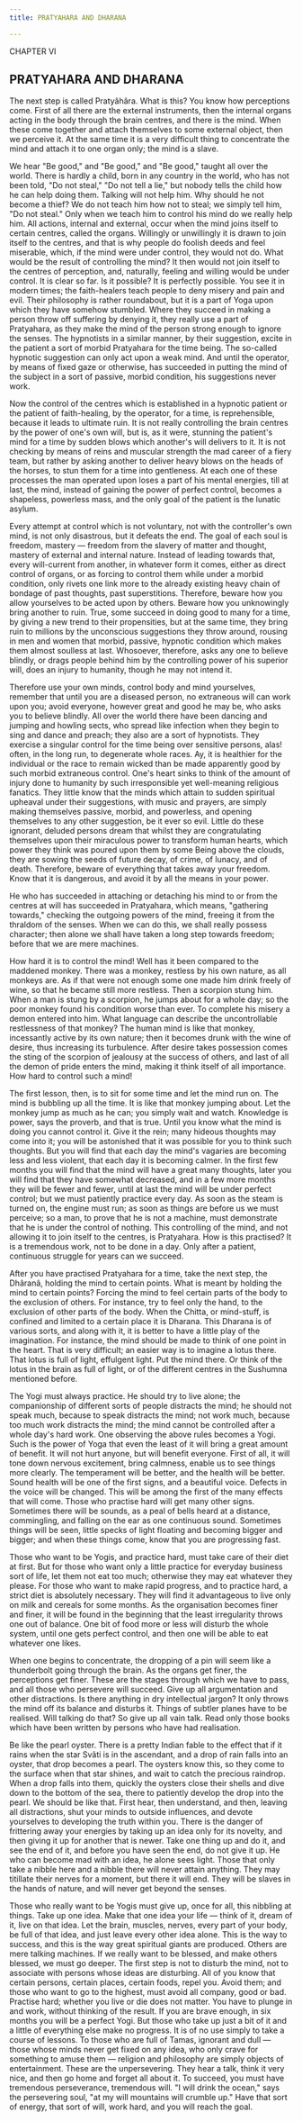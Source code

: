 ```yaml
---
title: PRATYAHARA AND DHARANA

---
```





  

CHAPTER VI

## PRATYAHARA AND DHARANA

The next step is called Pratyâhâra. What is this? You know how
perceptions come. First of all there are the external instruments, then
the internal organs acting in the body through the brain centres, and
there is the mind. When these come together and attach themselves to
some external object, then we perceive it. At the same time it is a very
difficult thing to concentrate the mind and attach it to one organ only;
the mind is a slave.

We hear "Be good," and "Be good," and "Be good," taught all over the
world. There is hardly a child, born in any country in the world, who
has not been told, "Do not steal," "Do not tell a lie," but nobody tells
the child how he can help doing them. Talking will not help him. Why
should he not become a thief? We do not teach him how not to steal; we
simply tell him, "Do not steal." Only when we teach him to control his
mind do we really help him. All actions, internal and external, occur
when the mind joins itself to certain centres, called the organs.
Willingly or unwillingly it is drawn to join itself to the centres, and
that is why people do foolish deeds and feel miserable, which, if the
mind were under control, they would not do. What would be the result of
controlling the mind? It then would not join itself to the centres of
perception, and, naturally, feeling and willing would be under control.
It is clear so far. Is it possible? It is perfectly possible. You see it
in modern times; the faith-healers teach people to deny misery and pain
and evil. Their philosophy is rather roundabout, but it is a part of
Yoga upon which they have somehow stumbled. Where they succeed in making
a person throw off suffering by denying it, they really use a part of
Pratyahara, as they make the mind of the person strong enough to ignore
the senses. The hypnotists in a similar manner, by their suggestion,
excite in the patient a sort of morbid Pratyahara for the time being.
The so-called hypnotic suggestion can only act upon a weak mind. And
until the operator, by means of fixed gaze or otherwise, has succeeded
in putting the mind of the subject in a sort of passive, morbid
condition, his suggestions never work.

Now the control of the centres which is established in a hypnotic
patient or the patient of faith-healing, by the operator, for a time, is
reprehensible, because it leads to ultimate ruin. It is not really
controlling the brain centres by the power of one's own will, but is, as
it were, stunning the patient's mind for a time by sudden blows which
another's will delivers to it. It is not checking by means of reins and
muscular strength the mad career of a fiery team, but rather by asking
another to deliver heavy blows on the heads of the horses, to stun them
for a time into gentleness. At each one of these processes the man
operated upon loses a part of his mental energies, till at last, the
mind, instead of gaining the power of perfect control, becomes a
shapeless, powerless mass, and the only goal of the patient is the
lunatic asylum.

Every attempt at control which is not voluntary, not with the
controller's own mind, is not only disastrous, but it defeats the end.
The goal of each soul is freedom, mastery — freedom from the slavery of
matter and thought, mastery of external and internal nature. Instead of
leading towards that, every will-current from another, in whatever form
it comes, either as direct control of organs, or as forcing to control
them while under a morbid condition, only rivets one link more to the
already existing heavy chain of bondage of past thoughts, past
superstitions. Therefore, beware how you allow yourselves to be acted
upon by others. Beware how you unknowingly bring another to ruin. True,
some succeed in doing good to many for a time, by giving a new trend to
their propensities, but at the same time, they bring ruin to millions by
the unconscious suggestions they throw around, rousing in men and women
that morbid, passive, hypnotic condition which makes them almost
soulless at last. Whosoever, therefore, asks any one to believe blindly,
or drags people behind him by the controlling power of his superior
will, does an injury to humanity, though he may not intend it.

Therefore use your own minds, control body and mind yourselves, remember
that until you are a diseased person, no extraneous will can work upon
you; avoid everyone, however great and good he may be, who asks you to
believe blindly. All over the world there have been dancing and jumping
and howling sects, who spread like infection when they begin to sing and
dance and preach; they also are a sort of hypnotists. They exercise a
singular control for the time being over sensitive persons, alas! often,
in the long run, to degenerate whole races. Ay, it is healthier for the
individual or the race to remain wicked than be made apparently good by
such morbid extraneous control. One's heart sinks to think of the amount
of injury done to humanity by such irresponsible yet well-meaning
religious fanatics. They little know that the minds which attain to
sudden spiritual upheaval under their suggestions, with music and
prayers, are simply making themselves passive, morbid, and powerless,
and opening themselves to any other suggestion, be it ever so evil.
Little do these ignorant, deluded persons dream that whilst they are
congratulating themselves upon their miraculous power to transform human
hearts, which power they think was poured upon them by some Being above
the clouds, they are sowing the seeds of future decay, of crime, of
lunacy, and of death. Therefore, beware of everything that takes away
your freedom. Know that it is dangerous, and avoid it by all the means
in your power.

He who has succeeded in attaching or detaching his mind to or from the
centres at will has succeeded in Pratyahara, which means, "gathering
towards," checking the outgoing powers of the mind, freeing it from the
thraldom of the senses. When we can do this, we shall really possess
character; then alone we shall have taken a long step towards freedom;
before that we are mere machines.

How hard it is to control the mind! Well has it been compared to the
maddened monkey. There was a monkey, restless by his own nature, as all
monkeys are. As if that were not enough some one made him drink freely
of wine, so that he became still more restless. Then a scorpion stung
him. When a man is stung by a scorpion, he jumps about for a whole day;
so the poor monkey found his condition worse than ever. To complete his
misery a demon entered into him. What language can describe the
uncontrollable restlessness of that monkey? The human mind is like that
monkey, incessantly active by its own nature; then it becomes drunk with
the wine of desire, thus increasing its turbulence. After desire takes
possession comes the sting of the scorpion of jealousy at the success of
others, and last of all the demon of pride enters the mind, making it
think itself of all importance. How hard to control such a mind!

The first lesson, then, is to sit for some time and let the mind run on.
The mind is bubbling up all the time. It is like that monkey jumping
about. Let the monkey jump as much as he can; you simply wait and watch.
Knowledge is power, says the proverb, and that is true. Until you know
what the mind is doing you cannot control it. Give it the rein; many
hideous thoughts may come into it; you will be astonished that it was
possible for you to think such thoughts. But you will find that each day
the mind's vagaries are becoming less and less violent, that each day it
is becoming calmer. In the first few months you will find that the mind
will have a great many thoughts, later you will find that they have
somewhat decreased, and in a few more months they will be fewer and
fewer, until at last the mind will be under perfect control; but we must
patiently practice every day. As soon as the steam is turned on, the
engine must run; as soon as things are before us we must perceive; so a
man, to prove that he is not a machine, must demonstrate that he is
under the control of nothing. This controlling of the mind, and not
allowing it to join itself to the centres, is Pratyahara. How is this
practised? It is a tremendous work, not to be done in a day. Only after
a patient, continuous struggle for years can we succeed.

After you have practised Pratyahara for a time, take the next step, the
Dhâranâ, holding the mind to certain points. What is meant by holding
the mind to certain points? Forcing the mind to feel certain parts of
the body to the exclusion of others. For instance, try to feel only the
hand, to the exclusion of other parts of the body. When the Chitta, or
mind-stuff, is confined and limited to a certain place it is Dharana.
This Dharana is of various sorts, and along with it, it is better to
have a little play of the imagination. For instance, the mind should be
made to think of one point in the heart. That is very difficult; an
easier way is to imagine a lotus there. That lotus is full of light,
effulgent light. Put the mind there. Or think of the lotus in the brain
as full of light, or of the different centres in the Sushumna mentioned
before.

The Yogi must always practice. He should try to live alone; the
companionship of different sorts of people distracts the mind; he should
not speak much, because to speak distracts the mind; not work much,
because too much work distracts the mind; the mind cannot be controlled
after a whole day's hard work. One observing the above rules becomes a
Yogi. Such is the power of Yoga that even the least of it will bring a
great amount of benefit. It will not hurt anyone, but will benefit
everyone. First of all, it will tone down nervous excitement, bring
calmness, enable us to see things more clearly. The temperament will be
better, and the health will be better. Sound health will be one of the
first signs, and a beautiful voice. Defects in the voice will be
changed. This will be among the first of the many effects that will
come. Those who practise hard will get many other signs. Sometimes there
will be sounds, as a peal of bells heard at a distance, commingling, and
falling on the ear as one continuous sound. Sometimes things will be
seen, little specks of light floating and becoming bigger and bigger;
and when these things come, know that you are progressing fast.

Those who want to be Yogis, and practice hard, must take care of their
diet at first. But for those who want only a little practice for
everyday business sort of life, let them not eat too much; otherwise
they may eat whatever they please. For those who want to make rapid
progress, and to practice hard, a strict diet is absolutely necessary.
They will find it advantageous to live only on milk and cereals for some
months. As the organisation becomes finer and finer, it will be found in
the beginning that the least irregularity throws one out of balance. One
bit of food more or less will disturb the whole system, until one gets
perfect control, and then one will be able to eat whatever one likes.

When one begins to concentrate, the dropping of a pin will seem like a
thunderbolt going through the brain. As the organs get finer, the
perceptions get finer. These are the stages through which we have to
pass, and all those who persevere will succeed. Give up all
argumentation and other distractions. Is there anything in dry
intellectual jargon? It only throws the mind off its balance and
disturbs it. Things of subtler planes have to be realised. Will talking
do that? So give up all vain talk. Read only those books which have been
written by persons who have had realisation.

Be like the pearl oyster. There is a pretty Indian fable to the effect
that if it rains when the star Svâti is in the ascendant, and a drop of
rain falls into an oyster, that drop becomes a pearl. The oysters know
this, so they come to the surface when that star shines, and wait to
catch the precious raindrop. When a drop falls into them, quickly the
oysters close their shells and dive down to the bottom of the sea, there
to patiently develop the drop into the pearl. We should be like that.
First hear, then understand, and then, leaving all distractions, shut
your minds to outside influences, and devote yourselves to developing
the truth within you. There is the danger of frittering away your
energies by taking up an idea only for its novelty, and then giving it
up for another that is newer. Take one thing up and do it, and see the
end of it, and before you have seen the end, do not give it up. He who
can become mad with an idea, he alone sees light. Those that only take a
nibble here and a nibble there will never attain anything. They may
titillate their nerves for a moment, but there it will end. They will be
slaves in the hands of nature, and will never get beyond the senses.

Those who really want to be Yogis must give up, once for all, this
nibbling at things. Take up one idea. Make that one idea your life —
think of it, dream of it, live on that idea. Let the brain, muscles,
nerves, every part of your body, be full of that idea, and just leave
every other idea alone. This is the way to success, and this is the way
great spiritual giants are produced. Others are mere talking machines.
If we really want to be blessed, and make others blessed, we must go
deeper. The first step is not to disturb the mind, not to associate with
persons whose ideas are disturbing. All of you know that certain
persons, certain places, certain foods, repel you. Avoid them; and those
who want to go to the highest, must avoid all company, good or bad.
Practise hard; whether you live or die does not matter. You have to
plunge in and work, without thinking of the result. If you are brave
enough, in six months you will be a perfect Yogi. But those who take up
just a bit of it and a little of everything else make no progress. It is
of no use simply to take a course of lessons. To those who are full of
Tamas, ignorant and dull — those whose minds never get fixed on any
idea, who only crave for something to amuse them — religion and
philosophy are simply objects of entertainment. These are the
unpersevering. They hear a talk, think it very nice, and then go home
and forget all about it. To succeed, you must have tremendous
perseverance, tremendous will. "I will drink the ocean," says the
persevering soul, "at my will mountains will crumble up." Have that sort
of energy, that sort of will, work hard, and you will reach the goal.



